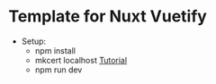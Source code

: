 # Template for Nuxt Vuetify

- Setup:
    - npm install
    - mkcert localhost [Tutorial](https://www.storyblok.com/faq/setting-up-https-on-localhost-in-nuxt-3)
    - npm run dev